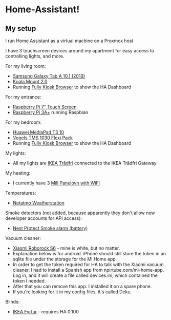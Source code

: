 # Home-Assistant!

## My setup

I run Home Assistant as a virtual machine on a Proxmox host


I have 3 touchscreen devices around my apartment for easy access to controlling lights, and more.

For my living room:
 * [Samsung Galaxy Tab A 10.1 (2019)](https://www.amazon.com/Samsung-Galaxy-10-1-Tablet-Black/dp/B07Q5VM8ZD/ref=sr_1_4?keywords=samsung+galaxy+tab+a+10.1+2019&qid=1567840723&s=gateway&sr=8-4)
 * [Koala Mount 2.0](https://www.dockem.com/Koala-Mount-2-0-p/ko2.htm)
 * Running [Fully Kiosk Browser](https://www.ozerov.de/fully-kiosk-browser/) to show the HA Dashboard

 For my entrance:
  * [Raspberry Pi 7" Touch Screen](https://www.amazon.com/Raspberry-Pi-7-Touchscreen-Display/dp/B0153R2A9I/ref=sr_1_3?keywords=raspberry+pi+touch&qid=1567841015&s=gateway&sr=8-3)
  * [Raspberry Pi 3A+](https://www.amazon.com/Raspberry-Pi-3-Computer-Board/dp/B07KKBCXLY/ref=sr_1_3?keywords=raspberry+pi+3a&qid=1567841044&s=gateway&sr=8-3) running Raspbian

For my bedroom:
  * [Huawei MediaPad T3 10](https://www.amazon.com/Huawei-MediaPad-Android-Aluminum-International/dp/B07CNLYK6S/ref=sr_1_1?keywords=Huawei+mediapad+T3&qid=1567841109&s=gateway&sr=8-1)
  * [Vogels TMS 1030 Flexi Pack](https://www.amazon.com/Vogels-Tablet-Mount-Universal-Adjustable/dp/B00LCCWRAQ/ref=sr_1_2?keywords=vogels+tms+1030&qid=1567841146&s=gateway&sr=8-2)
  * Running [Fully Kiosk Browser](https://www.ozerov.de/fully-kiosk-browser/) to show the HA Dashboard


My lights:
  * All my lights are [IKEA Trådfri](https://www.ikea.com/us/en/search/?query=trådfri) connected to the IKEA Trådfri Gateway

My heating:
  * I currently have 3 [Mill Panelovn with WiFi](https://www.millheat.com/mill-wifi)

Temperatures:
  * [Netatmo Weatherstation](https://www.amazon.com/Netatmo-NWS01-Weather-Station/dp/B0095HVAKS/ref=sr_1_4?keywords=netatmo&qid=1567841915&s=gateway&sr=8-4)

Smoke detectors (not added, because apparently they don't allow new developer accounts for API access):
  * [Nest Protect Smoke alarm (battery)](https://www.amazon.com/S3000BWES-Protect-Carbon-Monoxide-Battery/dp/B00XV1RCRY/ref=sxin_1_ac_d_rm?ac_md=0-0-bmVzdCBwcm90ZWN0-ac_d_rm&keywords=nest+protect&pd_rd_i=B00XV1RCRY&pd_rd_r=76ed8a44-39d8-4f00-9c85-ef1a2e62f9fc&pd_rd_w=crt02&pd_rd_wg=yrsHj&pf_rd_p=404c4843-2c96-4d0d-a5fe-2b0598693e61&pf_rd_r=PJRQ2329KNFJJW14S8E5&qid=1567842390&s=gateway)

Vacuum cleaner:
  * [Xiaomi Roborock S6](https://www.amazon.com/Roborock-S6-Adaptive-Selective-Cleaning/dp/B07RLRWWPJ/ref=sr_1_1?keywords=xiaomi+roborock+s6&qid=1568017447&s=gateway&sr=8-1) - mine is white, but no matter.
  * Explanation below is for android. iPhone should still store the token in an sqlite file under the storage for the Mi Home app.
  * In order to get the token required for HA to talk with the Xiaomi vacuum cleaner, I had to install a Spanish app from npirtube.com/mi-home-app. Log in, and it will create a file called devices.ini, which contained the token I needed.
  * After that you can remove this app. I installed it on a spare phone.
  * If you're looking for it in my config files, it's called Deku.

Blinds:
  * [IKEA Fyrtur](https://www.ikea.com/no/no/p/fyrtur-lystett-rullegardin-tradlos-batteridrevet-gra-20408178/) - requires HA 0.100
